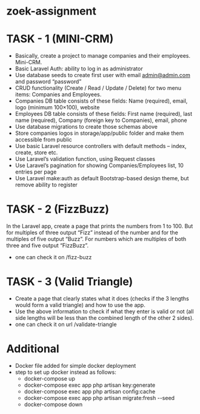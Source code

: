 # zoek-assignment
# TASK - 1 (MINI-CRM)
 - Basically, create a project to manage companies and their employees. Mini-CRM.
 -  Basic Laravel Auth: ability to log in as administrator
 -  Use database seeds to create first user with email admin@admin.com and password “password”
 -  CRUD functionality (Create / Read / Update / Delete) for two menu items: Companies and
   Employees.
 -  Companies DB table consists of these fields: Name (required), email, logo (minimum 100×100),
   website
 -  Employees DB table consists of these fields: First name (required), last name (required), Company
   (foreign key to Companies), email, phone
 -  Use database migrations to create those schemas above
 -  Store companies logos in storage/app/public folder and make them accessible from public
 -  Use basic Laravel resource controllers with default methods – index, create, store etc.
 -  Use Laravel’s validation function, using Request classes
 -  Use Laravel’s pagination for showing Companies/Employees list, 10 entries per page
 -  Use Laravel make:auth as default Bootstrap-based design theme, but remove ability to register

# TASK - 2 (FizzBuzz)
 In the Laravel app, create a page that prints the numbers from 1 to 100.
 But for multiples of three output “Fizz” instead of the number and for the multiples of five
 output “Buzz”.
 For numbers which are multiples of both three and five output “FizzBuzz”.
 - one can check it on <hostname>/fizz-buzz

# TASK - 3 (Valid Triangle)
 - Create a page that clearly states what it does (checks if the 3 lengths would form a valid triangle) and
   how to use the app.
 - Use the above information to check if what they enter is valid or not (all side lengths will be less than
   the combined length of the other 2 sides).
 - one can check it on url <hostname>/validate-triangle

# Additional 
 - Docker file added for simple docker deployment
 - step to set up docker instead as follows:
    - docker-compose up
    - docker-compose exec app php artisan key:generate
    - docker-compose exec app php artisan config:cache
    - docker-compose exec app php artisan migrate:fresh --seed
    - docker-compose down
